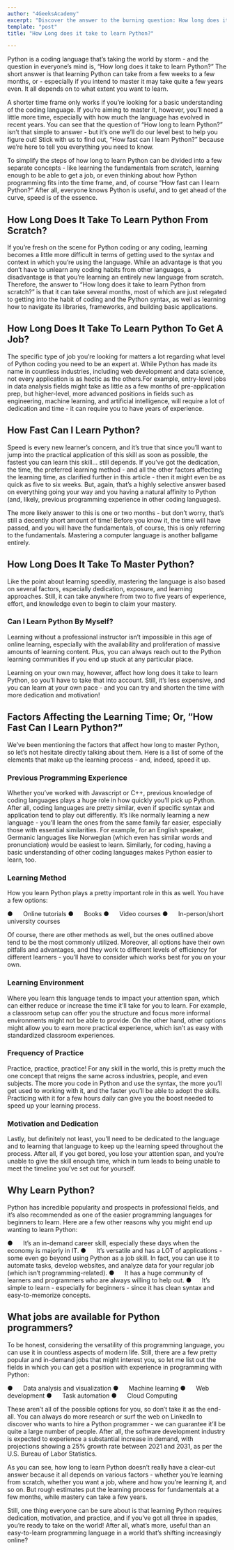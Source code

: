 ```yaml
---
author: "4GeeksAcademy"
excerpt: "Discover the answer to the burning question: How long does it take to learn Python? Explore the different factors that can affect your learning journey."
template: "post"
title: "How Long does it take to learn Python?"

---
```


Python is a coding language that’s taking the world by storm - and the question in everyone’s mind is, “How long does it take to learn Python?” The short answer is that learning Python can take from a few weeks to a few months, or - especially if you intend to master it may take quite a few years even. It all depends on to what extent you want to learn.

A shorter time frame only works if you’re looking for a basic understanding of the coding language. If you’re aiming to master it, however, you’ll need a little more time, especially with how much the language has evolved in recent years. You can see that the question of “How long to learn Python?” isn’t that simple to answer - but it’s one we’ll do our level best to help you figure out! Stick with us to find out, “How fast can I learn Python?” because we’re here to tell you everything you need to know.

To simplify the steps of how long to learn Python can be divided into a few separate concepts - like learning the fundamentals from scratch, learning enough to be able to get a job, or even thinking about how Python programming fits into the time frame, and, of course “How fast can I learn Python?” After all, everyone knows Python is useful, and to get ahead of the curve, speed is of the essence.

## How Long Does It Take To Learn Python From Scratch?

If you’re fresh on the scene for Python coding or any coding, learning becomes a little more difficult in terms of getting used to the syntax and context in which you’re using the language. While an advantage is that you don’t have to unlearn any coding habits from other languages, a disadvantage is that you’re learning an entirely new language from scratch. Therefore, the answer to “How long does it take to learn Python from scratch?” is that it can take several months, most of which are just relegated to getting into the habit of coding and the Python syntax, as well as learning how to navigate its libraries, frameworks, and building basic applications.

## How Long Does It Take To Learn Python To Get A Job?

The specific type of job you’re looking for matters a lot regarding what level of Python coding you need to be an expert at. While Python has made its name in countless industries, including web development and data science, not every application is as hectic as the others.For example, entry-level jobs in data analysis fields might take as little as a few months of pre-application prep, but higher-level, more advanced positions in fields such as engineering, machine learning, and artificial intelligence, will require a lot of dedication and time - it can require you to have years of experience.

## How Fast Can I Learn Python?

Speed is every new learner’s concern, and it’s true that since you’ll want to jump into the practical application of this skill as soon as possible, the fastest you can learn this skill… still depends. If you’ve got the dedication, the time, the preferred learning method - and all the other factors affecting the learning time, as clarified further in this article - then it might even be as quick as five to six weeks. But, again, that’s a highly selective answer based on everything going your way and you having a natural affinity to Python (and, likely, previous programming experience in other coding languages).

The more likely answer to this is one or two months - but don’t worry, that’s still a decently short amount of time! Before you know it, the time will have passed, and you will have the fundamentals, of course, this is only referring to the fundamentals. Mastering a computer language is another ballgame entirely.

## How Long Does It Take To Master Python?

Like the point about learning speedily, mastering the language is also based on several factors, especially dedication, exposure, and learning approaches. Still, it can take anywhere from two to five years of experience, effort, and knowledge even to begin to claim your mastery.

### Can I Learn Python By Myself?

Learning without a professional instructor isn’t impossible in this age of online learning, especially with the availability and proliferation of massive amounts of learning content. Plus, you can always reach out to the Python learning communities if you end up stuck at any particular place.

Learning on your own may, however, affect how long does it take to learn Python, so you’ll have to take that into account. Still, it’s less expensive, and you can learn at your own pace - and you can try and shorten the time with more dedication and motivation!

## Factors Affecting the Learning Time; Or, “How Fast Can I Learn Python?”

We’ve been mentioning the factors that affect how long to master Python, so let’s not hesitate directly talking about them. Here is a list of some of the elements that make up the learning process - and, indeed, speed it up.

### Previous Programming Experience

Whether you’ve worked with Javascript or C++, previous knowledge of coding languages plays a huge role in how quickly you’ll pick up Python. After all, coding languages are pretty similar, even if specific syntax and application tend to play out differently. It’s like normally learning a new language - you’ll learn the ones from the same family far easier, especially those with essential similarities. For example, for an English speaker, Germanic languages like Norwegian (which even has similar words and pronunciation) would be easiest to learn. Similarly, for coding, having a basic understanding of other coding languages makes Python easier to learn, too.

### Learning Method

How you learn Python plays a pretty important role in this as well. You have a few options:

●      Online tutorials
●      Books
●      Video courses
●      In-person/short university courses

Of course, there are other methods as well, but the ones outlined above tend to be the most commonly utilized. Moreover, all options have their own pitfalls and advantages, and they work to different levels of efficiency for different learners - you’ll have to consider which works best for you on your own.

### Learning Environment

Where you learn this language tends to impact your attention span, which can either reduce or increase the time it’ll take for you to learn. For example, a classroom setup can offer you the structure and focus more informal environments might not be able to provide. On the other hand, other options might allow you to earn more practical experience, which isn’t as easy with standardized classroom experiences.


### Frequency of Practice

Practice, practice, practice! For any skill in the world, this is pretty much the one concept that reigns the same across industries, people, and even subjects. The more you code in Python and use the syntax, the more you’ll get used to working with it, and the faster you’ll be able to adopt the skills. Practicing with it for a few hours daily can give you the boost needed to speed up your learning process.

### Motivation and Dedication

Lastly, but definitely not least, you’ll need to be dedicated to the language and to learning that language to keep up the learning speed throughout the process. After all, if you get bored, you lose your attention span, and you’re unable to give the skill enough time, which in turn leads to being unable to meet the timeline you’ve set out for yourself.

## Why Learn Python?

Python has incredible popularity and prospects in professional fields, and it’s also recommended as one of the easier programming languages for beginners to learn. Here are a few other reasons why you might end up wanting to learn Python:

●      It’s an in-demand career skill, especially these days when the economy is majorly in IT.
●      It’s versatile and has a LOT of applications - some even go beyond using Python as a job skill. In fact, you can use it to automate tasks, develop websites, and analyze data for your regular job (which isn’t programming-related).
●      It has a huge community of learners and programmers who are always willing to help out.
●      It’s simple to learn - especially for beginners - since it has clean syntax and easy-to-memorize concepts.

## What jobs are available for Python programmers?

To be honest, considering the versatility of this programming language, you can use it in countless aspects of modern life. Still, there are a few pretty popular and in-demand jobs that might interest you, so let me list out the fields in which you can get a position with experience in programming with Python:

●      Data analysis and visualization
●      Machine learning
●      Web development
●      Task automation
●      Cloud Computing

These aren’t all of the possible options for you, so don’t take it as the end-all. You can always do more research or surf the web on LinkedIn to discover who wants to hire a Python programmer - we can guarantee it’ll be quite a large number of people. After all, the software development industry is expected to experience a substantial increase in demand, with projections showing a 25% growth rate between 2021 and 2031, as per the U.S. Bureau of Labor Statistics.

As you can see, how long to learn Python doesn’t really have a clear-cut answer because it all depends on various factors - whether you’re learning from scratch, whether you want a job, where and how you’re learning it, and so on. But rough estimates put the learning process for fundamentals at a few months, while mastery can take a few years.

Still, one thing everyone can be sure about is that learning Python requires dedication, motivation, and practice, and if you’ve got all three in spades, you’re ready to take on the world! After all, what’s more, useful than an easy-to-learn programming language in a world that’s shifting increasingly online?
